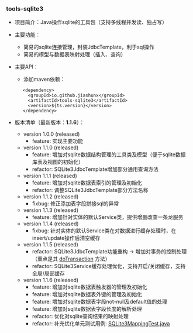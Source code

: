 
### tools-sqlite3

- 项目简介：Java操作sqlite的工具包（支持多线程并发读、独占写）

- 主要功能：
   - 简易的sqlite连接管理，封装JdbcTemplate，利于sql操作
   - 简易的模型与数据表映射处理（插入、查询）

- 主要API：

   - 添加maven依赖：
   ```text
      <dependency>
        <groupId>io.github.jiashunx</groupId>
        <artifactId>tools-sqlite3</artifactId>
        <version>${ts.version}</version>
      </dependency>
   ```

- 版本清单（最新版本：<b>1.1.6</b>）：

   - version 1.0.0 (released)
      - feature: 实现主要功能
   - version 1.1.0 (released)
      - feature: 增加对sqlite数据结构管理的工具类及模型（便于sqlite数据库表及视图的初始化）
      - refactor: SQLite3JdbcTemplate增加部分通用查询方法
   - version 1.1.1 (released)
      - feature: 增加对sqlite数据表索引的管理及初始化
      - refactor: 调整SQLite3JdbcTemplate部分方法名称
   - version 1.1.2 (released)
      - fixbug: 修正添加表字段拼接sql的异常
   - version 1.1.3 (released)
      - feature: 增加针对实体的默认Service类，提供增删改查一条龙服务
   - version 1.1.4 (released)
      - fixbug: 针对实体的默认Service类在对数据进行缓存处理时，在insert/update操作后清空缓存
   - version 1.1.5 (released)
      - refactor: SQLite3JdbcTemplate功能重构 -> 增加对事务的控制处理（重点是其 [doTransaction][1] 方法）
      - refactor: SQLite3Service缓存处理优化，支持开启/关闭缓存，支持全局/局部缓存
   - version 1.1.6 (released)
      - feature: 增加对sqlite数据表触发器的管理及初始化
      - feature: 增加对sqlite数据表外键的管理及初始化
      - feature: 增加对sqlite数据表字段not-null及default值的处理
      - feature: 增加对sqlite数据表字段长度的解析处理
      - refactor: 优化对sqlite查询结果的映射处理
      - refactor: 补充优化单元测试用例: [SQLite3MappingTest.java](src/test/java/io/github/jiashunx/tools/sqlite3/SQLite3Test.java)

[1]: src/main/java/io/github/jiashunx/tools/sqlite3/SQLite3JdbcTemplate.java
